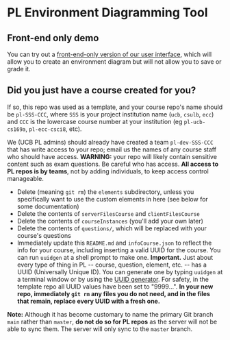 # PL Environment Diagramming Tool


## Front-end only demo
You can try out a [front-end-only version of our user interface](https://gabeclasson.github.io/pl-ucb-environmentdiagrams/frontend-demo.html),
which will allow you to create an environment diagram but will not allow you to save or grade it. 

## Did you just have a course created for  you?

If so, this repo was used as a template, and your course repo's name should be `pl-SSS-CCC`, 
where `SSS` is your project
institution name (`ucb`, `csulb`, `ecc`) and `CCC` is the lowercase course
number at your institution (eg `pl-ucb-cs169a`, `pl-ecc-csci8`, etc).
    
We (UCB PL admins) should already have created a team
`pl-dev-SSS-CCC` that has write access to your repo; email us the
names of any course staff who should have access.  **WARNING:** your
repo will likely contain sensitive content such as exam questions.  Be
careful who has access.  **All access to PL repos is by teams**, not
by adding individuals, to keep access control manageable.

* Delete (meaning `git rm`) the `elements` subdirectory, unless you specifically want to use
the custom elements in here (see below for some documentation)
* Delete the contents of `serverFilesCourse` and `clientFilesCourse`
* Delete the contents of `courseInstances` (you'll add your own
later)
* Delete the contents of `questions/`, which will be replaced with
your course's questions
* Immediately update this `README.md` and `infoCourse.json` to
reflect the info for your course, including inserting a valid UUID for
the course.  You can run `uuidgen` at a shell prompt to make one.
**Important.** Just about every type of thing in PL -- course, question, element, etc. -- has a UUID (Universally Unique ID).  You can generate one by typing `uuidgen` at a terminal window or by using the [UUID generator](https://www.uuidgenerator.net). For safety, in the template repo all UUID values have been set to "9999...".  **In your new repo, immediately `git rm` any files you do not need, and in the files that remain, replace every UUID with a fresh one.**


**Note:** Although it has become customary to name the primary Git
branch `main` rather than `master`, **do not do so for PL repos** as
the server will not be able to sync them.  The server will only sync
to the `master` branch.

